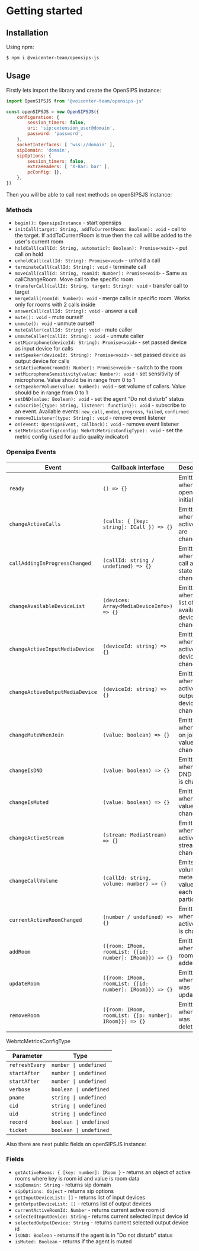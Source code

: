 # Getting started
## Installation
Using npm:
```shell
$ npm i @voicenter-team/opensips-js
```
## Usage
Firstly lets import the library and create the OpenSIPS instance:
```javascript
import OpenSIPSJS from '@voicenter-team/opensips-js'

const openSIPSJS = new OpenSIPSJS({
    configuration: {
        session_timers: false,
        uri: 'sip:extension_user@domain',
        password: 'password',
    },
    socketInterfaces: [ 'wss://domain' ],
    sipDomain: 'domain',
    sipOptions: {
        session_timers: false,
        extraHeaders: [ 'X-Bar: bar' ],
        pcConfig: {},
    },
})
```

Then you will be able to call next methods on openSIPSJS instance:

### Methods
- `begin(): OpensipsInstance` - start opensips
- `initCall(target: String, addToCurrentRoom: Boolean): void` - call to the target. If addToCurrentRoom is true then the call will be added to the user's current room
- `holdCall(callId: String, automatic?: Boolean): Promise<void>` - put call on hold
- `unholdCall(callId: String): Promise<void>` - unhold a call
- `terminateCall(callId: String): void` - terminate call
- `moveCall(callId: String, roomId: Number): Promise<void>` - Same as callChangeRoom. Move call to the specific room
- `transferCall(callId: String, target: String): void` - transfer call to target
- `mergeCall(roomId: Number): void` - merge calls in specific room. Works only for rooms with 2 calls inside
- `answerCall(callId: String): void` - answer a call
- `mute(): void` - mute ourself
- `unmute(): void` - unmute ourself
- `muteCaller(callId: String): void` - mute caller
- `unmuteCaller(callId: String): void` - unmute caller
- `setMicrophone(deviceId: String): Promise<void>` - set passed device as input device for calls
- `setSpeaker(deviceId: String): Promise<void>` - set passed device as output device for calls
- `setActiveRoom(roomId: Number): Promise<void>` - switch to the room
- `setMicrophoneSensitivity(value: Number): void` - set sensitivity of microphone. Value should be in range from 0 to 1
- `setSpeakerVolume(value: Number): void` - set volume of callers. Value should be in range from 0 to 1
- `setDND(value: Boolean): void` - set the agent "Do not disturb" status
- `subscribe({type: String, listener: function}): void` - subscribe to an event. Available events: `new_call`, `ended`, `progress`, `failed`, `confirmed`
- `removeIListener(type: String): void` - remove event listener
- `on(event: OpensipsEvent, callback): void` - remove event listener
- `setMetricsConfig(config: WebrtcMetricsConfigType): void` - set the metric config (used for audio quality indicator)

### Opensips Events

| Event      | Callback interface    | Description |
|----------------|---------|---------------|
| `ready` | `() => {}`  |   Emitted when opensips is initialized   |
| `changeActiveCalls`   | `(calls: { [key: string]: ICall }) => {}`  |  Emitted when active calls are changed  |
| `callAddingInProgressChanged`   | `(callId: string / undefined) => {}`  |  Emitted when any call adding state is changed  |
| `changeAvailableDeviceList`   | `(devices: Array<MediaDeviceInfo>) => {}`  |  Emitted when the list of available devices is changed  |
| `changeActiveInputMediaDevice`   | `(deviceId: string) => {}`  |  Emitted when active input device is changed |
| `changeActiveOutputMediaDevice`   | `(deviceId: string) => {}`  |  Emitted when active output device is changed  |
| `changeMuteWhenJoin`   | `(value: boolean) => {}`  |  Emitted when mute on join value is changed  |
| `changeIsDND`   | `(value: boolean) => {}`  |  Emitted when is DND value is changed  |
| `changeIsMuted`   | `(value: boolean) => {}`  |  Emitted when mute value is changed  |
| `changeActiveStream`   | `(stream: MediaStream) => {}`  |  Emitted when active stream was changed  |
| `changeCallVolume`   | `(callId: string, volume: number) => {}`  |  Emits the volume meter's value for each participant   |
| `currentActiveRoomChanged`   | `(number / undefined) => {}`  |  Emitted when active room is changed  |
| `addRoom`   | `({room: IRoom, roomList: {[id: number]: IRoom}}) => {}`  |  Emitted when new room was added  |
| `updateRoom`   | `({room: IRoom, roomList: {[id: number]: IRoom}}) => {}`  |  Emitted when room was updated  |
| `removeRoom`   | `({room: IRoom, roomList: {[p: number]: IRoom}}) => {}`  |  Emitted when room was deleted  |

WebrtcMetricsConfigType

| Parameter      | Type                   |
|----------------|------------------------|
| `refreshEvery` | `number \| undefined`  |
| `startAfter`   | `number \| undefined`  |
| `startAfter`   | `number \| undefined`  |
| `verbose`      | `boolean \| undefined` |
| `pname`        | `string \| undefined`  |
| `cid`          | `string \| undefined`  |
| `uid`          | `string \| undefined`  |
| `record`       | `boolean \| undefined` |
| `ticket`       | `boolean \| undefined` |

Also there are next public fields on openSIPSJS instance:
### Fields
- `getActiveRooms: { [key: number]: IRoom }` - returns an object of active rooms where key is room id and value is room data
- `sipDomain: String` - returns sip domain
- `sipOptions: Object` - returns sip options
- `getInputDeviceList: []` - returns list of input devices
- `getOutputDeviceList: []` - returns list of output devices
- `currentActiveRoomId: Number` - returns current active room id
- `selectedInputDevice: String` - returns current selected input device id
- `selectedOutputDevice: String` - returns current selected output device id
- `isDND: Boolean` - returns if the agent is in "Do not disturb" status
- `isMuted: Boolean` - returns if the agent is muted
